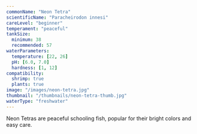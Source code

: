 ```yaml
---
commonName: "Neon Tetra"
scientificName: "Paracheirodon innesi"
careLevel: "beginner"
temperament: "peaceful"
tankSize:
  minimum: 38
  recommended: 57
waterParameters:
  temperature: [22, 26]
  pH: [6.0, 7.0]
  hardness: [1, 12]
compatibility:
  shrimp: true
  plants: true
image: "/images/neon-tetra.jpg"
thumbnail: "/thumbnails/neon-tetra-thumb.jpg"
waterType: "freshwater"
---
```

Neon Tetras are peaceful schooling fish, popular for their bright colors and easy care.